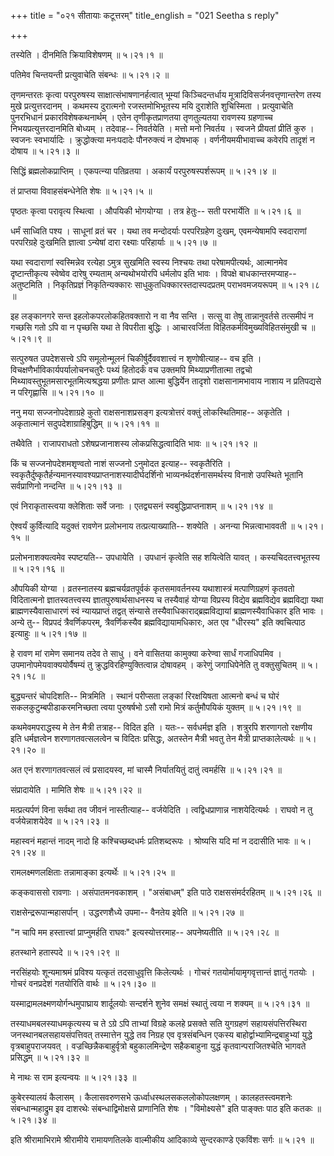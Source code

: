 +++
title = "०२१ सीतायाः कटूत्तरम्"
title_english = "021 Seetha s reply"

+++


तस्येति । दीनमिति क्रियाविशेषणम्  ॥  ५।२१।१  ॥   

  

पतिमेव चिन्तयन्ती प्रत्युवाचेति संबन्धः  ॥  ५।२१।२  ॥   

  

तृणमन्तरतः कृत्वा परपुरुषस्य साक्षात्संभाषणानर्हत्वात् भूम्यां
किञ्चिदन्तर्धाय मूत्रादिविसर्जनवत्तृणान्तरेण तस्य मुखे प्रत्युत्तरदानम्
। कथमस्य दुरात्मनो रजस्तमोभिभूतस्य मयि दुराशेति शुचिस्मिता ।
प्रत्युवाचेति पुनरभिधानं प्रकारविशेषकथनार्थम् । एतेन तृणीकृतप्राणतया
तृणतुल्यतया रावणस्य ग्रहणाच्च निभयप्रत्युत्तरदानमिति बोध्यम् । तदेवाह--
निवर्तयेति । मत्तो मनो निवर्तय । स्वजने प्रीयतां प्रीतिं कुरु । स्वजनः
स्वभार्यादिः । क्रुद्धोक्त्या मनःपदादेः पौनरुक्त्यं न दोषभाक् ।
वर्णनीयमयीभावाच्च कवेरपि तादृशं न दोषाय  ॥  ५।२१।३  ॥   

  

सिद्धिं ब्रह्मलोकप्राप्तिम् । एकपत्न्या पतिव्रतया । अकार्यं
परपुरुषस्पर्शरूपम्  ॥  ५।२१।४  ॥   

  

तं प्राप्तया विवाहसंबन्धेनेति शेषः  ॥  ५।२१।५  ॥   

  

पृष्ठतः कृत्वा परावृत्य स्थित्वा । औपयिकी भोगयोग्या । तत्र हेतुः-- सती
परभार्येति  ॥  ५।२१।६  ॥   

  

धर्मं साध्विति पश्य । साधूनां व्रतं चर । यथा तव मन्दोदर्याः परपरिग्रहेण
दुःखम्, एवमन्येषामपि स्वदाराणां परपरिग्रहे दुःखमिति ज्ञात्वा ऽन्येषां
दारा रक्ष्याः परिहार्याः  ॥  ५।२१।७  ॥   

  

यथा स्वदाराणां स्वस्मिन्नेव रत्येहा ऽमुत्र सुखमिति स्वस्य निश्चयः तथा
परेषामपीत्यर्थः, आत्मानमेव दृष्टान्तीकृत्य स्वेष्वेव दारेषु रम्यताम्
अन्यथोभयोरपि धर्मलोप इति भावः । विपक्षे बाधकान्तरमप्याह-- अतुष्टमिति ।
निकृतिप्रज्ञं निकृतिन्यक्कारः साधुकुतधिक्कारस्तदास्पदप्रतम्
पराभवमजयरूपम्  ॥  ५।२१।८  ॥   

  

इह लङ्कानगरे सन्त इहलोकपरलोकहितवक्तारो न वा नैव सन्ति । सत्सु वा तेषु
तान्नानुवर्तसे तत्समीपं न गच्छसि गतो ऽपि वा न पृच्छसि यथा ते विपरीता
बुद्धिः । आचारवर्जिता विहितकर्मविमुख्यविहितसंमुखी च  ॥  ५।२१।९  ॥   

  

सत्पुरुषत उपदेशसत्त्वे ऽपि समूलोन्मूलनं चिकीर्षुर्दैववशात्त्वं न
शृणोषीत्याह-- वच इति । विचक्षणैर्भाविकार्यपर्यालोचनचतुरैः पथ्यं
हितोदर्कं वच उक्तमपि मिथ्याप्रणीतात्मा तद्वचो
मिथ्यावस्तुभूतमसारभूतमित्यश्रद्धया प्रणीतः प्राप्त आत्मा बुद्धिर्येन
तादृशो राक्षसानामभावाय नाशाय न प्रतिपद्यसे न परिगृह्णासि  ॥  ५।२१।१० ॥   

  

ननु मया सज्जनोपदेशाग्रहे कुतो राक्षसनाशप्रसङ्ग इत्यत्रोत्तरं वक्तुं
लोकस्थितिमाह-- अकृतेति । अकृतात्मानं सदुपदेशाग्राहिबुद्धिम्  ॥  ५।२१।११
 ॥   

  

तथैवेति । राजापराधतो ऽशेषप्रजानाशस्य लोकप्रसिद्धत्वादिति भावः  ॥  ५।२१।१२
 ॥   

  

किं च सज्जनोपदेशमशृण्वतो नाशं सज्जनो ऽनुमोदत इत्याह-- स्वकृतैरिति ।
स्वकृतैर्दुष्कृतैर्हन्यमानस्यावश्यप्राप्तनाशस्यादीर्घदर्शिनो
भाव्यनर्थदर्शनासमर्थस्य विनाशे उपस्थिते भूतानि सर्वप्राणिनो नन्दन्ति  ॥ 
५।२१।१३  ॥   

  

एवं निराकृतास्त्वया क्लेशिताः सर्वे जनाः । एतद्व्यसनं
स्वबुद्धिप्राप्तनाशम्  ॥  ५।२१।१४  ॥   

  

ऐश्वर्यं कुर्वित्यादि यदुक्तं रावणेन प्रलोभनाय तत्प्रत्याख्याति--
शक्येति । अनन्या भिन्नत्वाभाववती  ॥  ५।२१।१५  ॥   

  

प्रलोभनाशक्यत्वमेव स्पष्टयति-- उपधायेति । उपधानं कृत्वेति सह शयित्वेति
यावत् । कस्यचिदतत्त्वभूतस्य  ॥  ५।२१।१६  ॥   

  

औपयिकी योग्या । व्रतस्नातस्य ब्रह्मचर्यव्रतपूर्वकं कृतसमावर्तनस्य
यथाशास्त्रं मत्पाणिग्रहणं कृतवतो विदितात्मनो ज्ञातस्वतत्त्वस्य
ज्ञातपुरुषार्थसाधनस्य च तस्यैवाहं योग्या विप्रस्य विद्येव ब्रह्मविद्येव
ब्रह्मविद्या यथा ब्राह्मणस्यैवासाधारणं स्वं न्यायप्राप्तं तद्वत्
संन्यासे तस्यैवाधिकाराद्ब्रह्मविद्यायां ब्राह्मणस्यैवाधिकार इति भावः ।
अन्ये तु-- विप्रपदं त्रैवर्णिकपरम्, त्रैवर्णिकस्यैव
ब्रह्मविद्यायामधिकारः, अत एव "धीरस्य" इति क्वचित्पाठ इत्याहुः  ॥  ५।२१।१७
 ॥   

  

हे रावण मां रामेण समानय तदेव ते साधु । वने वासितया कामुक्या करेण्वा
सार्धं गजाधिपमिव । उपमानोपमेयवाक्ययोर्वैषम्यं तु
क्रुद्धविरहिण्युक्तित्वान्न दोषावहम् । करेणुं जगाधिपेनेति तु
वक्तुसुचितम्  ॥  ५।२१।१८  ॥   

  

बुद्ध्यन्तरं चोपदिशति-- मित्रमिति । स्थानं परीप्सता लङ्कां रिरक्षयिषता
आत्मनो बन्धं च घोरं सकलकुटुम्बपीडाकरमनिच्छता त्वया पुरुषर्षभो ऽसौ रामो
मित्रं कर्तुमौपयिकं युक्तम्  ॥  ५।२१।१९  ॥   

  

कथमेवमपराद्धस्य मे तेन मैत्री तत्राह-- विदित इति । यतः-- सर्वधर्मज्ञ इति
। शत्रुरपि शरणागतो रक्षणीय इति धर्मज्ञत्वेन शरणागतवत्सलत्वेन च विदितः
प्रसिद्धः, अतस्तेन मैत्री भवतु तेन मैत्री प्राप्तकालेत्यर्थः  ॥  ५।२१।२०
 ॥   

  

अत एनं शरणागतवत्सलं त्वं प्रसादयस्व, मां चास्मै निर्यातयितुं दातुं
त्वमर्हसि  ॥  ५।२१।२१  ॥   

  

संप्रादायेति । मामिति शेषः  ॥  ५।२१।२२  ॥   

  

मत्प्रत्यर्पणं विना सर्वथा तव जीवनं नास्तीत्याह-- वर्जयेदिति ।
त्वद्विधप्राणान्न नाशयेदित्यर्थः । राघवो न तु वर्जयेन्नाशयेदेव  ॥ 
५।२१।२३  ॥   

  

महास्वनं महान्तं नादम् नादो हि कश्चिच्छब्दधर्मः प्रतिशब्दरूपः ।
श्रोष्यसि यदि मां न ददासीति भावः  ॥  ५।२१।२४  ॥   

  

रामलक्ष्मणलक्षिताः तन्नामाङ्का इत्यर्थेः  ॥  ५।२१।२५  ॥   

  

कङ्कवाससो रावणाः । असंपातमनवकाशम् । "असंबाधम्" इति पाठे
राक्षससंमर्दरहितम्  ॥  ५।२१।२६  ॥   

  

राक्षसेन्द्ररूपान्महासर्पान् । उद्धरणशैध्ये उपमा-- वैनतेय इवेति  ॥ 
५।२१।२७  ॥   

  

"न चापि मम हस्तात्त्वां प्राप्नुमर्हति राघवः" इत्यस्योत्तरमाह--
अपनेष्यतीति  ॥  ५।२१।२८  ॥   

  

हतस्थाने हतास्पदे  ॥  ५।२१।२९  ॥   

  

नरसिंहयोः शून्यमाश्रमं प्रविश्य यत्कृतं तदसाधुवृत्ति किलेत्यर्थः । गोचरं
गतयोर्मायामृगवृत्तान्तं ज्ञातुं गतयोः । गोचरं वनप्रदेशं गतयोरिति वार्थः
 ॥  ५।२१।३० ॥   

  

यस्माद्रामलक्ष्मणयोर्गन्धमुपाघ्राय शार्दूलयोः सन्दर्शने शुनेव समक्षं
स्थातुं त्वया न शक्यम्  ॥  ५।२१।३१  ॥   

  

तस्याधमबलस्याधमकृत्यस्य च ते ऽग्रे ऽपि ताभ्यां विग्रहे कलहे प्रसक्ते सति
युगग्रहणं सहायसंपत्तिरस्थिरा जनस्थानबलसहायसंपत्तिवत् तस्मात्तेन युद्धे
तव निग्रह एव वृत्रसंबन्धिन एकस्य बाहोर्द्वाभ्यामिन्द्रबाहुभ्यां युद्धे
वृत्रबाहुपराजयवत् । वज्रच्छिन्नैकबाहुर्वृत्रो बहुकालमिन्द्रेण सहैकबाहुना
युद्धं कृतवान्पराजितश्चेति भागवते प्रसिद्धम्  ॥  ५।२१।३२  ॥   

  

मे नाथः स राम इत्यन्वयः  ॥  ५।२१।३३  ॥   

  

कुबेरस्यालयं कैलासम् । कैलासवरुणसभे ऊर्ध्वाधस्थलसकललोकोपलक्षणम् ।
कालहतस्त्वमशनेः संबन्धान्महाद्रुम इव दाशरथेः संबन्धाद्विमोक्षसे
प्राणानिति शेषः । "विमोक्ष्यसे" इति पाङ्क्तः पाठ इति कतकः  ॥  ५।२१।३४
 ॥   

  

इति श्रीरामाभिरामे श्रीरामीये रामायणतिलके वाल्मीकीय आदिकाव्ये
सुन्दरकाण्डे एकविंशः सर्गः  ॥  ५।२१  ॥   

  


